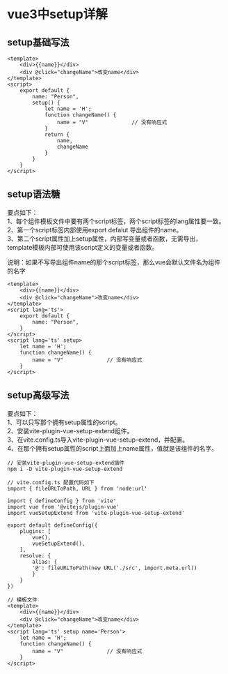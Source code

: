 # vue3中setup详解
## setup基础写法
```
<template>
    <div>{{name}}</div>
    <div @click="changeName">改变name</div>
</template>
<script>
    export default {
        name: "Person",
        setup() {
            let name = 'H';
            function changeName() {
                name = "V"              // 没有响应式
            }
            return {
                name,
                changeName
            }
        }
    }
</script>
```

## setup语法糖
要点如下：  
1、每个组件模板文件中要有两个script标签，两个script标签的lang属性要一致。  
2、第一个script标签内部使用export defalut 导出组件的name。  
3、第二个script属性加上setup属性，内部写变量或者函数，无需导出，template模板内部可使用该script定义的变量或者函数。  
  
说明：如果不写导出组件name的那个script标签，那么vue会默认文件名为组件的名字
```
<template>
    <div>{{name}}</div>
    <div @click="changeName">改变name</div>
</template>
<script lang='ts'>
    export default {
        name: "Person",
    }
</script>
<script lang='ts' setup>
    let name = 'H';
    function changeName() {
        name = "V"              // 没有响应式
    }
</script>
```

## setup高级写法
要点如下：  
1、可以只写那个拥有setup属性的script。  
2、安装vite-plugin-vue-setup-extend组件。  
3、在vite.config.ts导入vite-plugin-vue-setup-extend，并配置。  
4、在那个拥有setup属性的script上面加上name属性，值就是该组件的名字。 

```
// 安装vite-plugin-vue-setup-extend插件
npm i -D vite-plugin-vue-setup-extend
```
```
// vite.config.ts 配置代码如下
import { fileURLToPath, URL } from 'node:url'

import { defineConfig } from 'vite'
import vue from '@vitejs/plugin-vue'
import vueSetupExtend from 'vite-plugin-vue-setup-extend'

export default defineConfig({
    plugins: [
        vue(),
        vueSetupExtend(),
    ],
    resolve: {
        alias: {
        '@': fileURLToPath(new URL('./src', import.meta.url))
        }
    }
})
``` 
```
// 模板文件
<template>
    <div>{{name}}</div>
    <div @click="changeName">改变name</div>
</template>
<script lang='ts' setup name='Person'>
    let name = 'H';
    function changeName() {
        name = "V"              // 没有响应式
    }
</script>
```
